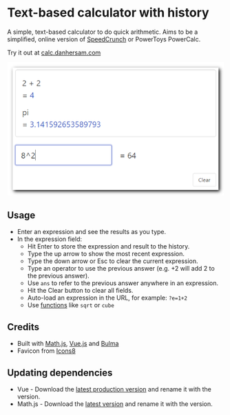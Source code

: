 # Text-based calculator with history

A simple, text-based calculator to do quick arithmetic. Aims to be a simplified, online version of [SpeedCrunch](https://speedcrunch.org/) or PowerToys PowerCalc.

Try it out at [calc.danhersam.com](https://calc.danhersam.com/)

![](text-calculator-thumbnail.png)

## Usage

* Enter an expression and see the results as you type.
* In the expression field:
    * Hit Enter to store the expression and result to the history.
    * Type the up arrow to show the most recent expression.
    * Type the down arrow or Esc to clear the current expression.
    * Type an operator to use the previous answer (e.g. +2 will add 2 to the previous answer).
    * Use `ans` to refer to the previous answer anywhere in an expression.
    * Hit the Clear button to clear all fields.
    * Auto-load an expression in the URL, for example: `?e=1+2`
    * Use [functions](https://mathjs.org/docs/reference/functions.html) like `sqrt` or `cube`

## Credits

* Built with [Math.js](https://mathjs.org/), [Vue.js](https://vuejs.org/) and [Bulma](https://bulma.io/)
* Favicon from [Icons8](https://icons8.com/icon/23154/calculator)

## Updating dependencies

* Vue - Download the [latest production version](https://vuejs.org/js/vue.min.js) and rename it with the version.
* Math.js - Download the [latest version](https://unpkg.com/mathjs@latest/lib/browser/math.js) and rename it with the version.
